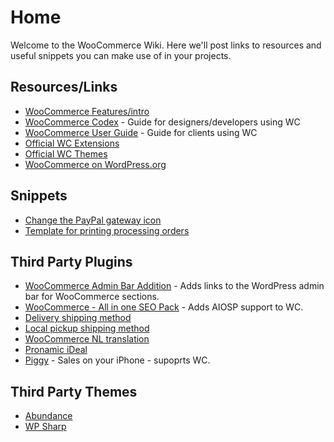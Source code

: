 # Home

Welcome to the WooCommerce Wiki. Here we'll post links to resources and useful snippets you can make use of in your projects.

## Resources/Links

* [WooCommerce Features/intro](http://www.woothemes.com/woocommerce/)
* [WooCommerce Codex](http://www.woothemes.com/woocommerce-codex/) - Guide for designers/developers using WC
* [WooCommerce User Guide](http://www.woothemes.com/woocommerce-codex/woocommerce-user-guide/) - Guide for clients using WC
* [Official WC Extensions](http://www.woothemes.com/extensions/woocommerce-extensions/)
* [Official WC Themes](http://www.woothemes.com/themes/woocommerce-themes/)
* [WooCommerce on WordPress.org](http://wordpress.org/extend/plugins/woocommerce/)

## Snippets

* [Change the PayPal gateway icon](https://gist.github.com/1425282)
* [Template for printing processing orders](https://gist.github.com/1339240)

## Third Party Plugins

* [WooCommerce Admin Bar Addition](http://wordpress.org/extend/plugins/woocommerce-admin-bar-addition/) - Adds links to the WordPress admin bar for WooCommerce sections.
* [WooCommerce - All in one SEO Pack](http://wordpress.org/extend/plugins/woocommerce-all-in-one-seo-pack/) - Adds AIOSP support to WC.
* [Delivery shipping method](http://wordpress.org/extend/plugins/woocommerce-shipping-delivery/)
* [Local pickup shipping method](http://wordpress.org/extend/plugins/woocommerce-shipping-local-pickup/)
* [WooCommerce NL translation](http://wordpress.org/extend/plugins/woocommerce-nl/)
* [Pronamic iDeal](http://wordpress.org/extend/plugins/pronamic-ideal/)
* [Piggy](http://wordpress.org/extend/plugins/piggy-lite/) - Sales on your iPhone - supoprts WC.

## Third Party Themes

* [Abundance](http://themeforest.net/item/abundance-ecommerce-business-theme/759562?WT.ac=search_item&WT.seg_1=search_item&WT.z_author=Kriesi)
* [WP Sharp](http://themeforest.net/item/wp-sharp-premium-business-portfolio-wp-theme-/293223?WT.ac=search_item&WT.seg_1=search_item&WT.z_author=PrimaThemes)